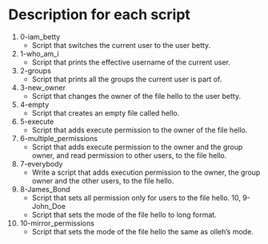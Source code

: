 # Description for each script

1. 0-iam_betty
   * Script that switches the current user to the user betty.
2. 1-who_am_i
   * Script that prints the effective username of the current user.
3. 2-groups
   * Script that prints all the groups the current user is part of.
4. 3-new_owner
   * Script that changes the owner of the file hello to the user betty.
5. 4-empty
   * Script that creates an empty file called hello.
6. 5-execute
   * Script that adds execute permission to the owner of the file hello.
7. 6-multiple_permissions
   * Script that adds execute permission to the owner and the group owner, and read permission to other users, to the file hello.
8. 7-everybody
   * Write a script that adds execution permission to the owner, the group owner and the other users, to the file hello.
9. 8-James_Bond
   * Script that sets all permission only for users to the file hello.
10, 9-John_Doe
    * Script that sets the mode of the file hello to long format.
11. 10-mirror_permissions
    * Script that sets the mode of the file hello the same as olleh’s mode.
